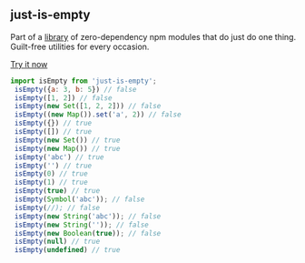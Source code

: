 ## just-is-empty

Part of a [library](../../../../) of zero-dependency npm modules that do just do one thing.
Guilt-free utilities for every occasion.

[Try it now](http://anguscroll.com/just/just-is-empty)

```js
import isEmpty from 'just-is-empty';
 isEmpty({a: 3, b: 5}) // false
 isEmpty([1, 2]) // false
 isEmpty(new Set([1, 2, 2])) // false
 isEmpty((new Map()).set('a', 2)) // false
 isEmpty({}) // true
 isEmpty([]) // true
 isEmpty(new Set()) // true
 isEmpty(new Map()) // true
 isEmpty('abc') // true
 isEmpty('') // true
 isEmpty(0) // true
 isEmpty(1) // true
 isEmpty(true) // true
 isEmpty(Symbol('abc')); // false
 isEmpty(//); // false
 isEmpty(new String('abc')); // false
 isEmpty(new String('')); // false
 isEmpty(new Boolean(true)); // false
 isEmpty(null) // true
 isEmpty(undefined) // true
```

